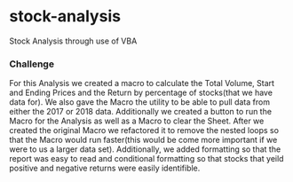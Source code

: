 # stock-analysis
Stock Analysis through use of VBA 
### Challenge
For this Analysis we created a macro to calculate the Total Volume, Start and Ending Prices and the Return by percentage of stocks(that we have data for).  We also gave the Macro the utility to be able to pull data from either the 2017 or 2018 data.  Additionally we created a button to run the Macro for the Analysis as well as a Macro to clear the Sheet.  After we created the original Macro we refactored it to remove the nested loops so that the Macro would run faster(this would be come more important if we were to us a larger data set).  Additionally, we added formatting so that the report was easy to read and conditional formatting so that stocks that yeild positive and negative returns were easily identifible.
